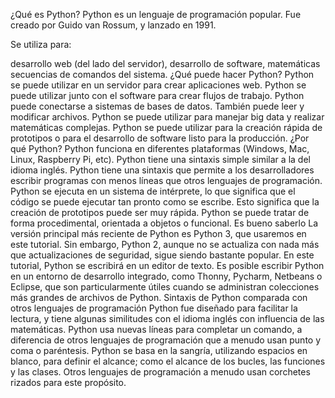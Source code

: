 ¿Qué es Python?
Python es un lenguaje de programación popular. Fue creado por Guido van Rossum, y lanzado en 1991.

Se utiliza para:

desarrollo web (del lado del servidor),
desarrollo de software,
matemáticas
secuencias de comandos del sistema.
¿Qué puede hacer Python?
Python se puede utilizar en un servidor para crear aplicaciones web.
Python se puede utilizar junto con el software para crear flujos de trabajo.
Python puede conectarse a sistemas de bases de datos. También puede leer y modificar archivos.
Python se puede utilizar para manejar big data y realizar matemáticas complejas.
Python se puede utilizar para la creación rápida de prototipos o para el desarrollo de software listo para la producción.
¿Por qué Python?
Python funciona en diferentes plataformas (Windows, Mac, Linux, Raspberry Pi, etc).
Python tiene una sintaxis simple similar a la del idioma inglés.
Python tiene una sintaxis que permite a los desarrolladores escribir programas con menos líneas que otros lenguajes de programación.
Python se ejecuta en un sistema de intérprete, lo que significa que el código se puede ejecutar tan pronto como se escribe. Esto significa que la creación de prototipos puede ser muy rápida.
Python se puede tratar de forma procedimental, orientada a objetos o funcional.
Es bueno saberlo
La versión principal más reciente de Python es Python 3, que usaremos en este tutorial. Sin embargo, Python 2, aunque no se actualiza con nada más que actualizaciones de seguridad, sigue siendo bastante popular.
En este tutorial, Python se escribirá en un editor de texto. Es posible escribir Python en un entorno de desarrollo integrado, como Thonny, Pycharm, Netbeans o Eclipse, que son particularmente útiles cuando se administran colecciones más grandes de archivos de Python.
Sintaxis de Python comparada con otros lenguajes de programación
Python fue diseñado para facilitar la lectura, y tiene algunas similitudes con el idioma inglés con influencia de las matemáticas.
Python usa nuevas líneas para completar un comando, a diferencia de otros lenguajes de programación que a menudo usan punto y coma o paréntesis.
Python se basa en la sangría, utilizando espacios en blanco, para definir el alcance; como el alcance de los bucles, las funciones y las clases. Otros lenguajes de programación a menudo usan corchetes rizados para este propósito.